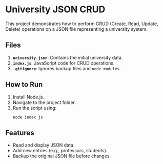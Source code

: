 # University JSON CRUD

This project demonstrates how to perform CRUD (Create, Read, Update, Delete) operations on a JSON file representing a university system.

## Files
1. **`university.json`**: Contains the initial university data.
2. **`index.js`**: JavaScript code for CRUD operations.
3. **`.gitignore`**: Ignores backup files and `node_modules`.

## How to Run
1. Install Node.js.
2. Navigate to the project folder.
3. Run the script using:
   ```
   node index.js
   ```

## Features
- Read and display JSON data.
- Add new entries (e.g., professors, students).
- Backup the original JSON file before changes.
